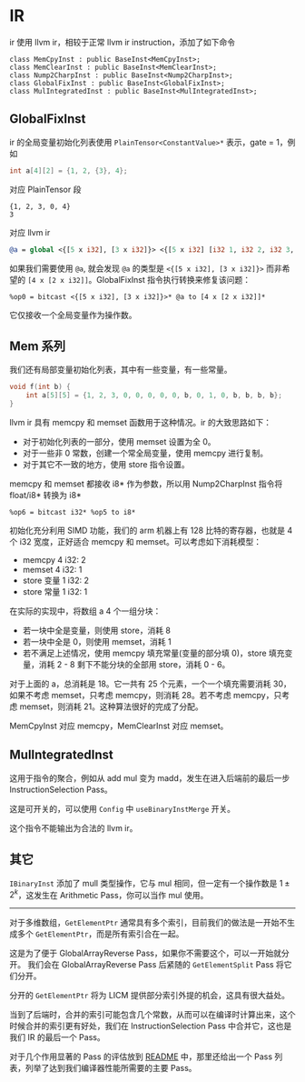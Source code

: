 
# IR

ir 使用 llvm ir，相较于正常 llvm ir instruction，添加了如下命令

```
class MemCpyInst : public BaseInst<MemCpyInst>;
class MemClearInst : public BaseInst<MemClearInst>;
class Nump2CharpInst : public BaseInst<Nump2CharpInst>;
class GlobalFixInst : public BaseInst<GlobalFixInst>;
class MulIntegratedInst : public BaseInst<MulIntegratedInst>;
```

## GlobalFixInst

ir 的全局变量初始化列表使用 `PlainTensor<ConstantValue>*` 表示，gate = 1，例如

```CPP
int a[4][2] = {1, 2, {3}, 4};
```

对应 PlainTensor 段

```
{1, 2, 3, 0, 4}
3
```

对应 llvm ir

```ll
@a = global <{[5 x i32], [3 x i32]}> <{[5 x i32] [i32 1, i32 2, i32 3, i32 0, i32 4], [3 x i32] zeroinitializer}>
```

如果我们需要使用 `@a`, 就会发现 `@a` 的类型是 `<{[5 x i32], [3 x i32]}>` 而非希望的 `[4 x [2 x i32]]`。GlobalFixInst 指令执行转换来修复该问题：

```
%op0 = bitcast <{[5 x i32], [3 x i32]}>* @a to [4 x [2 x i32]]*
```
它仅接收一个全局变量作为操作数。


## Mem 系列

我们还有局部变量初始化列表，其中有一些变量，有一些常量。

```cpp
void f(int b) {
	int a[5][5] = {1, 2, 3, 0, 0, 0, 0, 0, b, 0, 1, 0, b, b, b, b};
}
```

llvm ir 具有 memcpy 和 memset 函数用于这种情况。ir 的大致思路如下：
- 对于初始化列表的一部分，使用 memset 设置为全 0。
- 对于一些非 0 常数，创建一个常全局变量，使用 memcpy 进行复制。
- 对于其它不一致的地方，使用 store 指令设置。

memcpy 和 memset 都接收 i8* 作为参数，所以用 Nump2CharpInst 指令将 float/i8* 转换为 i8*
```
%op6 = bitcast i32* %op5 to i8*
```

初始化充分利用 SIMD 功能，我们的 arm 机器上有 128 比特的寄存器，也就是 4 个 i32 宽度，正好适合 memcpy 和 memset。可以考虑如下消耗模型：

- memcpy 4 i32: 2
- memset 4 i32: 1
- store 变量 1 i32: 2
- store 常量 1 i32: 1

在实际的实现中，将数组 a 4 个一组分块：

- 若一块中全是变量，则使用 store，消耗 8
- 若一块中全是 0，则使用 memset，消耗 1
- 若不满足上述情况，使用 memcpy 填充常量(变量的部分填 0)，store 填充变量，消耗 2 - 8
剩下不能分块的全部用 store，消耗 0 - 6。

对于上面的 a，总消耗是 18。它一共有 25 个元素，一个一个填充需要消耗 30，如果不考虑 memset，只考虑 memcpy，则消耗 28。若不考虑 memcpy，只考虑 memset，则消耗 21。这种算法很好的完成了分配。

MemCpyInst 对应 memcpy，MemClearInst 对应 memset。


## MulIntegratedInst

这用于指令的聚合，例如从 add mul 变为 madd，发生在进入后端前的最后一步 InstructionSelection Pass。

这是可开关的，可以使用 `Config` 中 `useBinaryInstMerge` 开关。

这个指令不能输出为合法的 llvm ir。

## 其它

`IBinaryInst` 添加了 mull 类型操作，它与 mul 相同，但一定有一个操作数是  $1\pm 2^k$，这发生在 Arithmetic Pass，你可以当作 mul 使用。

---

对于多维数组，`GetElementPtr` 通常具有多个索引，目前我们的做法是一开始不生成多个 `GetElementPtr`，而是所有索引合在一起。

这是为了便于 GlobalArrayReverse Pass，如果你不需要这个，可以一开始就分开。
我们会在 GlobalArrayReverse Pass 后紧随的 `GetElementSplit` Pass 将它们分开。

分开的 `GetElementPtr` 将为 LICM 提供部分索引外提的机会，这具有很大益处。

当到了后端时，合并的索引可能包含几个常数，从而可以在编译时计算出来，这个时候合并的索引更有好处，我们在 InstructionSelection Pass 中合并它，这也是我们 IR 的最后一个 Pass。

对于几个作用显著的 Pass 的评估放到 [README](./pass/README.md) 中，那里还给出一个 Pass 列表，列举了达到我们编译器性能所需要的主要 Pass。